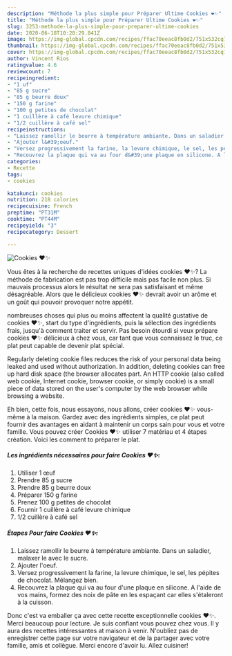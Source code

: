 ```yaml
---
description: "Méthode la plus simple pour Préparer Ultime Cookies ❤✨"
title: "Méthode la plus simple pour Préparer Ultime Cookies ❤✨"
slug: 3253-methode-la-plus-simple-pour-preparer-ultime-cookies
date: 2020-06-18T10:28:29.841Z
image: https://img-global.cpcdn.com/recipes/ffac70eeac8fb0d2/751x532cq70/cookies-❤✨-photo-principale-de-la-recette.jpg
thumbnail: https://img-global.cpcdn.com/recipes/ffac70eeac8fb0d2/751x532cq70/cookies-❤✨-photo-principale-de-la-recette.jpg
cover: https://img-global.cpcdn.com/recipes/ffac70eeac8fb0d2/751x532cq70/cookies-❤✨-photo-principale-de-la-recette.jpg
author: Vincent Rios
ratingvalue: 4.6
reviewcount: 7
recipeingredient:
- "1 uf"
- "85 g sucre"
- "85 g beurre doux"
- "150 g farine"
- "100 g petites de chocolat"
- "1 cuillère à café levure chimique"
- "1/2 cuillère à café sel"
recipeinstructions:
- "Laissez ramollir le beurre à température ambiante. Dans un saladier, malaxer le avec le sucre."
- "Ajouter l&#39;oeuf."
- "Versez progressivement la farine, la levure chimique, le sel, les pépites de chocolat. Mélangez bien."
- "Recouvrez la plaque qui va au four d&#39;une plaque en silicone. A l&#39;aide de vos mains, formez des noix de pâte en les espaçant car elles s&#39;étaleront à la cuisson."
categories:
- Recette
tags:
- cookies

katakunci: cookies 
nutrition: 218 calories
recipecuisine: French
preptime: "PT31M"
cooktime: "PT44M"
recipeyield: "3"
recipecategory: Dessert

---
```



![Cookies ❤✨](https://img-global.cpcdn.com/recipes/ffac70eeac8fb0d2/751x532cq70/cookies-❤✨-photo-principale-de-la-recette.jpg)

Vous êtes à la recherche de recettes uniques d'idées cookies ❤✨? La méthode de fabrication est pas trop difficile mais pas facile non plus. Si mauvais processus alors le résultat ne sera pas satisfaisant et même désagréable. Alors que le délicieux cookies ❤✨ devrait avoir un arôme et un goût qui pouvoir provoquer notre appétit.

nombreuses choses qui plus ou moins affectent la qualité gustative de cookies ❤✨, start du type d'ingrédients, puis la sélection des ingrédients frais, jusqu'à comment traiter et servir. Pas besoin étourdi si veux prépare cookies ❤✨ délicieux à chez vous, car tant que vous connaissez le truc, ce plat peut capable de devenir plat spécial.

Regularly deleting cookie files reduces the risk of your personal data being leaked and used without authorization. In addition, deleting cookies can free up hard disk space (the browser allocates part. An HTTP cookie (also called web cookie, Internet cookie, browser cookie, or simply cookie) is a small piece of data stored on the user&#39;s computer by the web browser while browsing a website.


Eh bien, cette fois, nous essayons, nous allons, créer cookies ❤✨ vous-même à la maison. Gardez avec des ingrédients simples, ce plat peut fournir des avantages en aidant à maintenir un corps sain pour vous et votre famille. Vous pouvez créer Cookies ❤✨ utiliser 7 matériau et 4 étapes création. Voici les comment to préparer le plat.

<!--inarticleads1-->

##### Les ingrédients nécessaires pour faire Cookies ❤✨:

1. Utiliser 1 œuf
1. Prendre 85 g sucre
1. Prendre 85 g beurre doux
1. Préparer 150 g farine
1. Prenez 100 g petites de chocolat
1. Fournir 1 cuillère à café levure chimique
1.  1/2 cuillère à café sel




<!--inarticleads2-->

##### Étapes Pour faire Cookies ❤✨:

1. Laissez ramollir le beurre à température ambiante. Dans un saladier, malaxer le avec le sucre.
1. Ajouter l&#39;oeuf.
1. Versez progressivement la farine, la levure chimique, le sel, les pépites de chocolat. Mélangez bien.
1. Recouvrez la plaque qui va au four d&#39;une plaque en silicone. A l&#39;aide de vos mains, formez des noix de pâte en les espaçant car elles s&#39;étaleront à la cuisson.





Donc c'est va emballer ça avec cette recette exceptionnelle cookies ❤✨. Merci beaucoup pour lecture. Je suis confiant vous pouvez chez vous. Il y aura des recettes  intéressantes at maison à venir. N'oubliez pas de enregistrer cette page sur votre navigateur et de la partager avec votre famille, amis et collègue. Merci encore d'avoir lu. Allez cuisiner!
